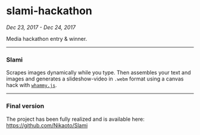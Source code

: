 # slami-hackathon
*Dec 23, 2017 - Dec 24, 2017*

Media hackathon entry & winner.

---

### Slami
Scrapes images dynamically while you type. Then assembles your text and images and generates a 
slideshow-video in `.webm` format using a canvas hack with 
[`whammy.js`](https://github.com/antimatter15/whammy).

---

### Final version
The project has been fully realized and is available here: https://github.com/Nikaoto/Slami
